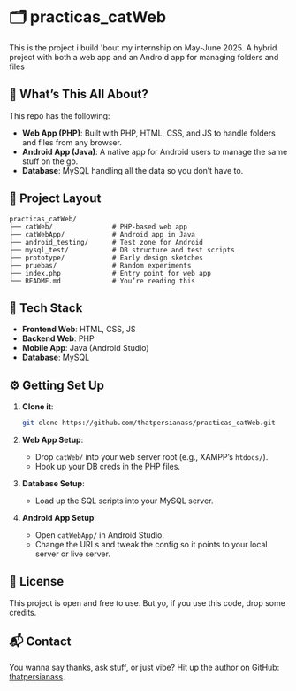 # 🗂️ practicas_catWeb

This is the project i build 'bout my internship on May-June 2025. A hybrid project with both a web app and an Android app for managing folders and files

## 🧠 What’s This All About?

This repo has the following:

- **Web App (PHP)**: Built with PHP, HTML, CSS, and JS to handle folders and files from any browser.
- **Android App (Java)**: A native app for Android users to manage the same stuff on the go.
- **Database**: MySQL handling all the data so you don’t have to.

## 📁 Project Layout

```
practicas_catWeb/
├── catWeb/               # PHP-based web app
├── catWebApp/            # Android app in Java
├── android_testing/      # Test zone for Android
├── mysql_test/           # DB structure and test scripts
├── prototype/            # Early design sketches
├── pruebas/              # Random experiments
├── index.php             # Entry point for web app
└── README.md             # You’re reading this
```

## 🚀 Tech Stack

- **Frontend Web**: HTML, CSS, JS
- **Backend Web**: PHP
- **Mobile App**: Java (Android Studio)
- **Database**: MySQL

## ⚙️ Getting Set Up

1. **Clone it**:

   ```bash
   git clone https://github.com/thatpersianass/practicas_catWeb.git
   ```

2. **Web App Setup**:

   - Drop `catWeb/` into your web server root (e.g., XAMPP’s `htdocs/`).
   - Hook up your DB creds in the PHP files.

3. **Database Setup**:

   - Load up the SQL scripts into your MySQL server.

4. **Android App Setup**:

   - Open `catWebApp/` in Android Studio.
   - Change the URLs and tweak the config so it points to your local server or live server.

## 📜 License

This project is open and free to use. But yo, if you use this code, drop some credits.

## 📬 Contact

You wanna say thanks, ask stuff, or just vibe? Hit up the author on GitHub: [thatpersianass](https://github.com/thatpersianass).

